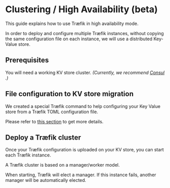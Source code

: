 # Clustering / High Availability (beta)

This guide explains how to use Træfik in high availability mode.

In order to deploy and configure multiple Træfik instances, without copying the same configuration file on each instance, we will use a distributed Key-Value store.

## Prerequisites

You will need a working KV store cluster.
_(Currently, we recommend [Consul](https://consul.io) .)_

## File configuration to KV store migration

We created a special Træfik command to help configuring your Key Value store from a Træfik TOML configuration file.

Please refer to [this section](/user-guide/kv-config/#store-configuration-in-key-value-store) to get more details.

## Deploy a Træfik cluster

Once your Træfik configuration is uploaded on your KV store, you can start each Træfik instance.

A Træfik cluster is based on a manager/worker model.

When starting, Træfik will elect a manager.
If this instance fails, another manager will be automatically elected.
